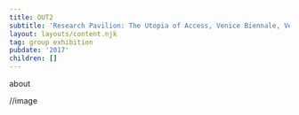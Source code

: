 ```yaml
---
title: OUT2
subtitle: 'Research Pavilion: The Utopia of Access, Venice Biennale, Venice'
layout: layouts/content.njk
tag: group exhibition
pubdate: '2017'
children: []
---
```

about



//image
